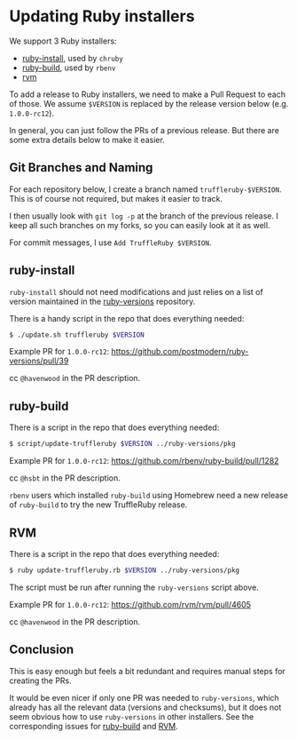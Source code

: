 # Updating Ruby installers

We support 3 Ruby installers:

* [ruby-install](https://github.com/postmodern/ruby-install), used by `chruby`
* [ruby-build](https://github.com/rbenv/ruby-build), used by `rbenv`
* [rvm](https://github.com/rvm/rvm)

To add a release to Ruby installers, we need to make a Pull Request to each of those.
We assume `$VERSION` is replaced by the release version below (e.g. `1.0.0-rc12`).

In general, you can just follow the PRs of a previous release.
But there are some extra details below to make it easier.

## Git Branches and Naming

For each repository below, I create a branch named `truffleruby-$VERSION`.
This is of course not required, but makes it easier to track.

I then usually look with `git log -p` at the branch of the previous release.
I keep all such branches on my forks, so you can easily look at it as well.

For commit messages, I use `Add TruffleRuby $VERSION`.

## ruby-install

`ruby-install` should not need modifications and just relies on a list of version
maintained in the [ruby-versions](https://github.com/postmodern/ruby-versions) repository.

There is a handy script in the repo that does everything needed:

```bash
$ ./update.sh truffleruby $VERSION
```

Example PR for `1.0.0-rc12`: https://github.com/postmodern/ruby-versions/pull/39

cc `@havenwood` in the PR description.

## ruby-build

There is a script in the repo that does everything needed:

```bash
$ script/update-truffleruby $VERSION ../ruby-versions/pkg
```

Example PR for `1.0.0-rc12`: https://github.com/rbenv/ruby-build/pull/1282

cc `@hsbt` in the PR description.

`rbenv` users which installed `ruby-build` using Homebrew need a new release of
`ruby-build` to try the new TruffleRuby release.

## RVM

There is a script in the repo that does everything needed:

```bash
$ ruby update-truffleruby.rb $VERSION ../ruby-versions/pkg
```

The script must be run after running the `ruby-versions` script above.

Example PR for `1.0.0-rc12`: https://github.com/rvm/rvm/pull/4605

cc `@havenwood` in the PR description.

## Conclusion

This is easy enough but feels a bit redundant and requires manual steps for
creating the PRs.

It would be even nicer if only one PR was needed to `ruby-versions`,
which already has all the relevant data (versions and checksums),
but it does not seem obvious how to use `ruby-versions` in other installers.
See the corresponding issues for [ruby-build](https://github.com/rbenv/ruby-build/issues/1194)
and [RVM](https://github.com/rvm/rvm/issues/4262).

